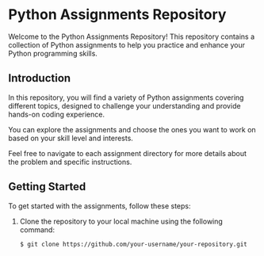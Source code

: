 # Python Assignments Repository

Welcome to the Python Assignments Repository! This repository contains a collection of Python assignments to help you practice and enhance your Python programming skills.


## Introduction

In this repository, you will find a variety of Python assignments covering different topics, designed to challenge your understanding and provide hands-on coding experience.

You can explore the assignments and choose the ones you want to work on based on your skill level and interests.

Feel free to navigate to each assignment directory for more details about the problem and specific instructions.

## Getting Started

To get started with the assignments, follow these steps:

1. Clone the repository to your local machine using the following command:

   ```bash
   $ git clone https://github.com/your-username/your-repository.git

